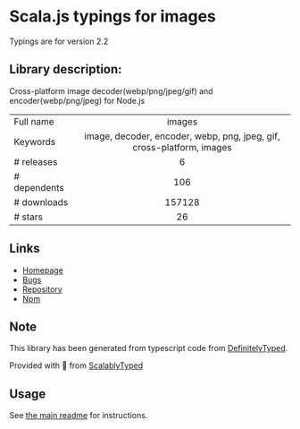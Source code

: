 
# Scala.js typings for images

Typings are for version 2.2

## Library description:
Cross-platform image decoder(webp/png/jpeg/gif) and encoder(webp/png/jpeg) for Node.js

|                    |                 |
| ------------------ | :-------------: |
| Full name          | images |
| Keywords           | image, decoder, encoder, webp, png, jpeg, gif, cross-platform, images |
| # releases         | 6 |
| # dependents       | 106 |
| # downloads        | 157128 |
| # stars            | 26 |

## Links
- [Homepage](https://github.com/zhangyuanwei/node-images#readme)
- [Bugs](https://github.com/zhangyuanwei/node-images/issues)
- [Repository](https://github.com/zhangyuanwei/node-images)
- [Npm](https://www.npmjs.com/package/images)
    


## Note
This library has been generated from typescript code from [DefinitelyTyped](https://definitelytyped.org).

Provided with :purple_heart: from [ScalablyTyped](https://github.com/oyvindberg/ScalablyTyped)

## Usage
See [the main readme](../../readme.md) for instructions.


